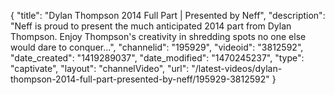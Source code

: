 {
    "title": "Dylan Thompson 2014 Full Part | Presented by Neff",
    "description": "Neff is proud to present the much anticipated 2014 part from Dylan Thompson. Enjoy Thompson's creativity in shredding spots no one else would dare to conquer...",
    "channelid": "195929",
    "videoid": "3812592",
    "date_created": "1419289037",
    "date_modified": "1470245237",
    "type": "captivate",
    "layout": "channelVideo",
    "url": "\/latest-videos\/dylan-thompson-2014-full-part-presented-by-neff\/195929-3812592"
}